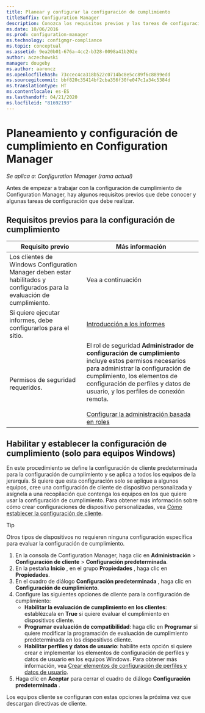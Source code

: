 ```yaml
---
title: Planear y configurar la configuración de cumplimiento
titleSuffix: Configuration Manager
description: Conozca los requisitos previos y las tareas de configuración para trabajar con la configuración de cumplimiento en Configuration Manager.
ms.date: 10/06/2016
ms.prod: configuration-manager
ms.technology: configmgr-compliance
ms.topic: conceptual
ms.assetid: 9ea20b01-676a-4cc2-b328-0098a41b202e
author: aczechowski
manager: dougeby
ms.author: aaroncz
ms.openlocfilehash: 73ccec4ca318b522c0714bc8e5cc89f6c8899edd
ms.sourcegitcommit: bbf820c35414bf2cba356f30fe047c1a34c5384d
ms.translationtype: HT
ms.contentlocale: es-ES
ms.lasthandoff: 04/21/2020
ms.locfileid: "81692193"
---
```

# <a name="plan-for-and-configure-compliance-settings-in-configuration-manager"></a>Planeamiento y configuración de cumplimiento en Configuration Manager

*Se aplica a: Configuration Manager (rama actual)*

Antes de empezar a trabajar con la configuración de cumplimiento de Configuration Manager, hay algunos requisitos previos que debe conocer y algunas tareas de configuración que debe realizar.  

## <a name="prerequisites-for-compliance-settings"></a>Requisitos previos para la configuración de cumplimiento  

|Requisito previo|Más información|  
|------------------|----------------------|  
|Los clientes de Windows Configuration Manager deben estar habilitados y configurados para la evaluación de cumplimiento.|Vea a continuación|  
|Si quiere ejecutar informes, debe configurarlos para el sitio.|[Introducción a los informes](../../core/servers/manage/introduction-to-reporting.md)|  
|Permisos de seguridad requeridos.|El rol de seguridad **Administrador de configuración de cumplimiento** incluye estos permisos necesarios para administrar la configuración de cumplimiento, los elementos de configuración de perfiles y datos de usuario, y los perfiles de conexión remota.<br /><br /> [Configurar la administración basada en roles](../../core/servers/deploy/configure/configure-role-based-administration.md)|  

##  <a name="enable-and-configure-compliance-settings-for-windows-pcs-only"></a>Habilitar y establecer la configuración de cumplimiento (solo para equipos Windows)  

En este procedimiento se define la configuración de cliente predeterminada para la configuración de cumplimiento y se aplica a todos los equipos de la jerarquía. Si quiere que esta configuración solo se aplique a algunos equipos, cree una configuración de cliente de dispositivo personalizada y asígnela a una recopilación que contenga los equipos en los que quiere usar la configuración de cumplimiento. Para obtener más información sobre cómo crear configuraciones de dispositivo personalizadas, vea [Cómo establecer la configuración de cliente](../../core/clients/deploy/configure-client-settings.md).  

> [!TIP]  
>  Otros tipos de dispositivos no requieren ninguna configuración específica para evaluar la configuración de cumplimiento.  

1.  En la consola de Configuration Manager, haga clic en **Administración** > **Configuración de cliente** > **Configuración predeterminada**.  
2.  En la pestaña **Inicio** , en el grupo **Propiedades** , haga clic en **Propiedades**.  
3.  En el cuadro de diálogo **Configuración predeterminada** , haga clic en **Configuración de cumplimiento**.  
4.  Configure las siguientes opciones de cliente para la configuración de cumplimiento:
    - **Habilitar la evaluación de cumplimiento en los clientes**: establézcala en **True** si quiere evaluar el cumplimiento en dispositivos cliente.
    - **Programar evaluación de compatibilidad**: haga clic en **Programar** si quiere modificar la programación de evaluación de cumplimiento predeterminada en los dispositivos cliente.
    - **Habilitar perfiles y datos de usuario**: habilite esta opción si quiere crear e implementar los elementos de configuración de perfiles y datos de usuario en los equipos Windows. Para obtener más información, vea [Crear elementos de configuración de perfiles y datos de usuario](../deploy-use/create-remote-connection-profiles.md).
5. Haga clic en **Aceptar** para cerrar el cuadro de diálogo **Configuración predeterminada** .  

Los equipos cliente se configuran con estas opciones la próxima vez que descargan directivas de cliente.  
